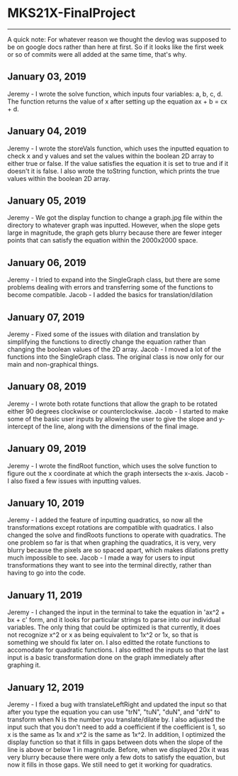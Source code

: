 # MKS21X-FinalProject


------------------------------------------------------------------------------------------------------------------------------
A quick note: For whatever reason we thought the devlog was supposed to be on google docs rather than here at first. So if it looks like the first week or so of commits were all added at the same time, that's why.

January 03, 2019
------------------------------------------------------------------------------------------------------------------------------
Jeremy - I wrote the solve function, which inputs four variables: a, b, c, d. The function returns the value of x after setting up the equation ax + b = cx + d.

January 04, 2019
------------------------------------------------------------------------------------------------------------------------------
Jeremy - I wrote the storeVals function, which uses the inputted equation to check x and y values and set the values within the boolean 2D array to either true or false. If the value satisfies the equation it is set to true and if it doesn't it is false. I also wrote the toString function, which prints the true values within the boolean 2D array.

January 05, 2019
------------------------------------------------------------------------------------------------------------------------------
Jeremy - We got the display function to change a graph.jpg file within the directory to whatever graph was inputted. However, when the slope gets large in magnitude, the graph gets blurry because there are fewer integer points that can satisfy the equation within the 2000x2000 space.

January 06, 2019
------------------------------------------------------------------------------------------------------------------------------
Jeremy - I tried to expand into the SingleGraph class, but there are some problems dealing with errors and transferring some of the functions to become compatible.
Jacob - I added the basics for translation/dilation

January 07, 2019
------------------------------------------------------------------------------------------------------------------------------
Jeremy - Fixed some of the issues with dilation and translation by simplifying the functions to directly change the equation rather than changing the boolean values of the 2D array.
Jacob - I moved a lot of the functions into the SingleGraph class. The original class is now only for our main and non-graphical things.

January 08, 2019
------------------------------------------------------------------------------------------------------------------------------
Jeremy - I wrote both rotate functions that allow the graph to be rotated either 90 degrees clockwise or counterclockwise.
Jacob - I started to make some of the basic user inputs by allowing the user to give the slope and y-intercept of the line, along with the dimensions of the final image.

January 09, 2019
------------------------------------------------------------------------------------------------------------------------------
Jeremy - I wrote the findRoot function, which uses the solve function to figure out the x coordinate at which the graph intersects the x-axis.
Jacob - I also fixed a few issues with inputting values.

January 10, 2019
------------------------------------------------------------------------------------------------------------------------------
Jeremy - I added the feature of inputting quadratics, so now all the transformations except rotations are compatible with quadratics. I also changed the solve and findRoots functions to operate with quadratics. The one problem so far is that when graphing the quadratics, it is very, very blurry because the pixels are so spaced apart, which makes dilations pretty much impossible to see.
Jacob - I made a way for users to input transformations they want to see into the terminal directly, rather than having to go into the code.

January 11, 2019
------------------------------------------------------------------------------------------------------------------------------
Jeremy - I changed the input in the terminal to take the equation in 'ax^2 + bx + c' form, and it looks for particular strings to parse into our individual variables. The only thing that could be optimized is that currently, it does not recognize x^2 or x as being equivalent to 1x^2 or 1x, so that is something we should fix later on. I also editted the rotate functions to accomodate for quadratic functions. I also editted the inputs so that the last input is a basic transformation done on the graph immediately after graphing it.

January 12, 2019
------------------------------------------------------------------------------------------------------------------------------
Jeremy - I fixed a bug with translateLeftRight and updated the input so that after you type the equation you can use "trN", "tuN", "duN", and "drN" to transform when N is the number you translate/dilate by. I also adjusted the input such that you don't need to add a coefficient if the coefficient is 1, so x is the same as 1x and x^2 is the same as 1x^2. In addition, I optimized the display function so that it fills in gaps between dots when the slope of the line is above or below 1 in magnitude. Before, when we displayed 20x it was very blurry because there were only a few dots to satisfy the equation, but now it fills in those gaps. We still need to get it working for quadratics.
